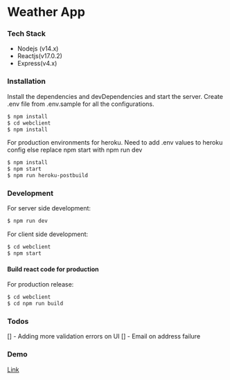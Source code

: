 # Weather App


    
### Tech Stack
    
  - Nodejs (v14.x)
  - Reactjs(v17.0.2)
  - Express(v4.x)


### Installation

Install the dependencies and devDependencies and start the server.
Create .env file from .env.sample for all the configurations.

```sh
$ npm install
$ cd webclient
$ npm install
```

For production environments for heroku.
Need to add .env values to heroku config else replace npm start with npm run dev
```sh
$ npm install
$ npm start
$ npm run heroku-postbuild
```


### Development
For server side development: 
```sh
$ npm run dev
```

For client side development:
```sh
$ cd webclient
$ npm start
```

#### Build react code for production
For production release:
```sh
$ cd webclient
$ cd npm run build
```
### Todos

[] - Adding more validation errors on UI 
[] - Email on address failure

### Demo
[Link](https://swap-weather-app.herokuapp.com/)



